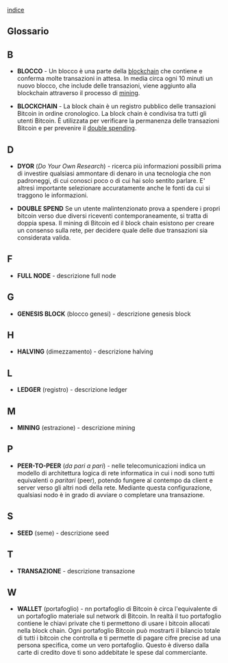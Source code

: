 [indice](README.md)
## Glossario
## B
* <a name="blocco"></a>__BLOCCO__ - Un blocco è una parte della [blockchain](#blockchain) che contiene e conferma molte transazioni in attesa. In media circa ogni 10 minuti un nuovo blocco, che include delle transazioni, viene aggiunto alla blockchain attraverso il processo di [mining](#minare).

* <a name="blockchain"></a>__BLOCKCHAIN__ - La block chain è un registro pubblico delle transazioni Bitcoin in ordine cronologico. La block chain è condivisa tra tutti gli utenti Bitcoin. È utilizzata per verificare la permanenza delle transazioni Bitcoin e per prevenire il [double spending](#doublespend).

## D
* <a name="dyor"></a>__DYOR__ (_Do Your Own Research_) - ricerca più informazioni possibili prima di investire qualsiasi ammontare di denaro in una tecnologia che non padroneggi, di cui conosci poco o di cui hai solo sentito parlare. E' altresì importante selezionare accuratamente anche le fonti da cui si traggono le informazioni.

* <a neame="doublespend"></a>__DOUBLE SPEND__ Se un utente malintenzionato prova a spendere i propri bitcoin verso due diversi riceventi contemporaneamente, si tratta di doppia spesa. Il mining di Bitcoin ed il block chain esistono per creare un consenso sulla rete, per decidere quale delle due transazioni sia considerata valida.

## F
* <a name="fullnode"></a>__FULL NODE__ - descrizione full node

## G
* <a name="genesisblock"></a>__GENESIS BLOCK__ (blocco genesi) - descrizione genesis block

## H
* <a name="halving"></a>__HALVING__ (dimezzamento) - descrizione halving

## L
* <a name="ledger"></a>__LEDGER__ (registro) - descrizione ledger

## M
* <a name="minare"></a>__MINING__ (estrazione) - descrizione mining

## P
* <a name="p2p"></a>__PEER-TO-PEER__ (_da pari a pari_) -  nelle telecomunicazioni indica un modello di architettura logica di rete informatica in cui i nodi sono tutti equivalenti o _paritari_ (peer), potendo fungere al contempo da client e server verso gli altri nodi della rete. Mediante questa configurazione, qualsiasi nodo è in grado di avviare o completare una transazione.

## S
* <a name="seed"></a>__SEED__ (seme) - descrizione seed

## T
* <a name="transazione"></a>__TRANSAZIONE__ - descrizione transazione

## W
* <a name="wallet"></a>__WALLET__ (portafoglio) - nn portafoglio di Bitcoin è circa l'equivalente di un portafoglio materiale sul network di Bitcoin. In realtà il tuo portafoglio contiene le chiavi private che ti permettono di usare i bitcoin allocati nella block chain. Ogni portafoglio Bitcoin può mostrarti il bilancio totale di tutti i bitcoin che controlla e ti permette di pagare cifre precise ad una persona specifica, come un vero portafoglio. Questo è diverso dalla carte di credito dove ti sono addebitate le spese dal commerciante.
